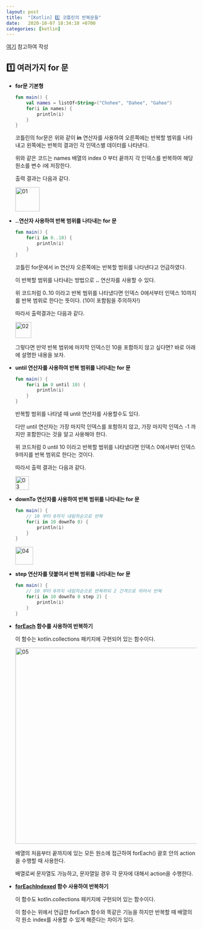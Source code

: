 ```yaml
---
layout: post
title:  "[Kotlin] 5️⃣ 코틀린의 반복문들"
date:   2020-10-07 18:34:10 +0700
categories: [kotlin]
---
```


[여기](https://kotlinlang.org/docs/tutorials/kotlin-for-py/loops.html) 참고하여 작성

## 1️⃣ 여러가지 for 문

* __for문 기본형__

    ~~~kotlin
    fun main() {
        val names = listOf<String>("Chohee", "Dahee", "Gahee")
        for(i in names) {
            println(i)
        }
    }
    ~~~

    코틀린의 for문은 위와 같이 __in__ 연산자를 사용하여 오른쪽에는 반복할 범위를 나타내고 왼쪽에는 반복의 결과인 각 인덱스별 데이터를 나타낸다.

    위와 같은 코드는 names 배열의 index 0 부터 끝까지 각 인덱스를 반복하여 해당 원소를 변수 i에 저장한다.

    출력 결과는 다음과 같다.

    <img width="64" alt="01" src="https://user-images.githubusercontent.com/31889335/95757911-b7c1b680-0ce2-11eb-943d-551d67bf6eb0.png">

* __..연산자 사용하여 반복 범위를 나타내는 for 문__

    ~~~kotlin
    fun main() {
        for(i in 0..10) {
            println(i)
        }
    }
    ~~~

    코틀린 for문에서 in 연산자 오른쪽에는 반복할 범위를 나타낸다고 언급하였다.

    이 반복할 범위를 나타내는 방법으로 __..__ 연산자를 사용할 수 있다.

    위 코드처럼 0..10 이라고 반복 범위를 나타냈다면 인덱스 0에서부터 인덱스 10까지를 반복 범위로 한다는 뜻이다. (10이 포함됨을 주의하자!)

    따라서 출력결과는 다음과 같다.

    <img width="42" alt="02" src="https://user-images.githubusercontent.com/31889335/95303455-2b685b80-08be-11eb-9b5f-6434065bf50b.png">

    그렇다면 만약 반복 범위에 마지막 인덱스인 10을 포함하지 않고 싶다면? 바로 아래에 설명한 내용을 보자.

* __until 연산자를 사용하여 반복 범위를 나타내는 for 문__

    ~~~kotlin
    fun main() {
        for(i in 0 until 10) {
            println(i)
        }
    }
    ~~~

    반복할 범위를 나타낼 때 until 연산자를 사용할수도 있다.

    다만 until 연산자는 가장 마지막 인덱스를 포함하지 않고, 가장 마지막 인덱스 -1 까지만 포함한다는 것을 알고 사용해야 한다.
    
    위 코드처럼 0 until 10 이라고 반복할 범위를 나타냈다면 인덱스 0에서부터 인덱스 9까지를 반복 범위로 한다는 것이다.

    따라서 출력 결과는 다음과 같다.

    <img width="36" alt="03" src="https://user-images.githubusercontent.com/31889335/95304059-032d2c80-08bf-11eb-80ef-9e62a27b08bc.png">

* __downTo 연산자를 사용하여 반복 범위를 나타내는 for 문__

    ~~~kotlin
    fun main() {
        // 10 부터 0까지 내림차순으로 반복
        for(i in 10 downTo 0) {
            println(i)
        }
    }
    ~~~

    <img width="47" alt="04" src="https://user-images.githubusercontent.com/31889335/95757927-ba241080-0ce2-11eb-9e27-29b4c44c6375.png">

* __step 연산자를 덧붙여서 반복 범위를 나타내는 for 문__

    ~~~kotlin
    fun main() {
        // 10 부터 0까지 내림차순으로 반복하되 2 간격으로 띄어서 반복
        for(i in 10 downTo 0 step 2) {
            println(i)
        }
    }
    ~~~

* __[forEach](https://kotlinlang.org/api/latest/jvm/stdlib/kotlin.collections/for-each.html) 함수를 사용하여 반복하기__

    이 함수는 kotlin.collections 패키지에 구현되어 있는 함수이다.

    <img width="519" alt="05" src="https://user-images.githubusercontent.com/31889335/95757930-babca700-0ce2-11eb-9337-828c775e5c18.png">

    배열의 처음부터 끝까지에 있는 모든 원소에 접근하여 forEach() 괄호 안의 action을 수행할 때 사용한다.

    배열로써 문자열도 가능하고, 문자열일 경우 각 문자에 대해서 action을 수행한다.

* __[forEachIndexed](https://kotlinlang.org/api/latest/jvm/stdlib/kotlin.collections/for-each-indexed.html) 함수 사용하여 반복하기__

    이 함수도 kotlin.collections 패키지에 구현되어 있는 함수이다.

    이 함수는 위에서 언급한 forEach 함수와 똑같은 기능을 하지만 반복할 때 배열의 각 원소 index를 사용할 수 있게 해준다는 차이가 있다.